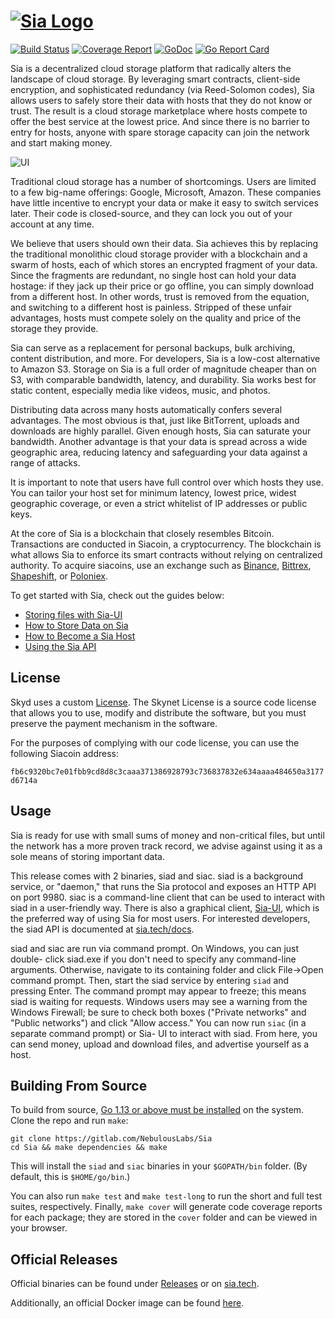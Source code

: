 # [![Sia Logo](https://sia.tech/static/assets/svg/sia-green-logo.svg)](http://sia.tech)

[![Build Status](https://gitlab.com/NebulousLabs/Sia/badges/master/pipeline.svg)](https://gitlab.com/NebulousLabs/Sia/commits/master)
[![Coverage Report](https://gitlab.com/NebulousLabs/Sia/badges/master/coverage.svg)](https://gitlab.com/NebulousLabs/Sia/commits/master)
[![GoDoc](https://godoc.org/gitlab.com/NebulousLabs/Sia?status.svg)](https://godoc.org/gitlab.com/NebulousLabs/Sia)
[![Go Report Card](https://goreportcard.com/badge/gitlab.com/NebulousLabs/Sia)](https://goreportcard.com/report/gitlab.com/NebulousLabs/Sia)

Sia is a decentralized cloud storage platform that radically alters the
landscape of cloud storage. By leveraging smart contracts, client-side
encryption, and sophisticated redundancy (via Reed-Solomon codes), Sia allows
users to safely store their data with hosts that they do not know or trust.
The result is a cloud storage marketplace where hosts compete to offer the
best service at the lowest price. And since there is no barrier to entry for
hosts, anyone with spare storage capacity can join the network and start
making money.

![UI](https://i.imgur.com/BFMQwhg.png)

Traditional cloud storage has a number of shortcomings. Users are limited to a
few big-name offerings: Google, Microsoft, Amazon. These companies have little
incentive to encrypt your data or make it easy to switch services later. Their
code is closed-source, and they can lock you out of your account at any time.

We believe that users should own their data. Sia achieves this by replacing
the traditional monolithic cloud storage provider with a blockchain and a
swarm of hosts, each of which stores an encrypted fragment of your data. Since
the fragments are redundant, no single host can hold your data hostage: if
they jack up their price or go offline, you can simply download from a
different host. In other words, trust is removed from the equation, and
switching to a different host is painless. Stripped of these unfair
advantages, hosts must compete solely on the quality and price of the storage
they provide.

Sia can serve as a replacement for personal backups, bulk archiving, content
distribution, and more. For developers, Sia is a low-cost alternative to
Amazon S3. Storage on Sia is a full order of magnitude cheaper than on S3,
with comparable bandwidth, latency, and durability. Sia works best for static
content, especially media like videos, music, and photos.

Distributing data across many hosts automatically confers several advantages.
The most obvious is that, just like BitTorrent, uploads and downloads are
highly parallel. Given enough hosts, Sia can saturate your bandwidth. Another
advantage is that your data is spread across a wide geographic area, reducing
latency and safeguarding your data against a range of attacks.

It is important to note that users have full control over which hosts they
use. You can tailor your host set for minimum latency, lowest price, widest
geographic coverage, or even a strict whitelist of IP addresses or public
keys.

At the core of Sia is a blockchain that closely resembles Bitcoin. Transactions
are conducted in Siacoin, a cryptocurrency. The blockchain is what allows Sia to
enforce its smart contracts without relying on centralized authority. To acquire
siacoins, use an exchange such as [Binance](https://binance.com),
[Bittrex](https://bittrex.com), [Shapeshift](https://shapeshift.io), or
[Poloniex](https://poloniex.com).

To get started with Sia, check out the guides below:

- [Storing files with Sia-UI](https://blog.sia.tech/a-guide-to-sia-ui-v1-4-0-7ec3dfcae35a)
- [How to Store Data on Sia](https://blog.sia.tech/getting-started-with-private-decentralized-cloud-storage-c9565dc8c854)
- [How to Become a Sia Host](https://blog.sia.tech/how-to-run-a-host-on-sia-2159ebc4725)
- [Using the Sia API](https://blog.sia.tech/api-quickstart-guide-f1d160c05235)

License
-----

Skyd uses a custom [License](./LICENSE.md). The Skynet License is a source
code license that allows you to use, modify and distribute the software, but
you must preserve the payment mechanism in the software.

For the purposes of complying with our code license, you can use the
following Siacoin address:

`fb6c9320bc7e01fbb9cd8d8c3caaa371386928793c736837832e634aaaa484650a3177d6714a`

Usage
-----

Sia is ready for use with small sums of money and non-critical files, but
until the network has a more proven track record, we advise against using it
as a sole means of storing important data.

This release comes with 2 binaries, siad and siac. siad is a background service,
or "daemon," that runs the Sia protocol and exposes an HTTP API on port 9980.
siac is a command-line client that can be used to interact with siad in a
user-friendly way. There is also a graphical client,
[Sia-UI](https://gitlab.com/NebulousLabs/Sia-UI), which is the preferred way of
using Sia for most users. For interested developers, the siad API is documented
at [sia.tech/docs](https://sia.tech/docs/).

siad and siac are run via command prompt. On Windows, you can just double-
click siad.exe if you don't need to specify any command-line arguments.
Otherwise, navigate to its containing folder and click File->Open command
prompt. Then, start the siad service by entering `siad` and pressing Enter.
The command prompt may appear to freeze; this means siad is waiting for
requests. Windows users may see a warning from the Windows Firewall; be sure
to check both boxes ("Private networks" and "Public networks") and click
"Allow access." You can now run `siac` (in a separate command prompt) or Sia-
UI to interact with siad. From here, you can send money, upload and download
files, and advertise yourself as a host.

Building From Source
--------------------

To build from source, [Go 1.13 or above must be
installed](https://golang.org/doc/install) on the system. Clone the repo and run
`make`:

```
git clone https://gitlab.com/NebulousLabs/Sia
cd Sia && make dependencies && make
```

This will install the `siad` and `siac` binaries in your `$GOPATH/bin` folder.
(By default, this is `$HOME/go/bin`.)

You can also run `make test` and `make test-long` to run the short and full test
suites, respectively. Finally, `make cover` will generate code coverage reports
for each package; they are stored in the `cover` folder and can be viewed in
your browser.

Official Releases
--------------------
Official binaries can be found under
[Releases](https://gitlab.com/NebulousLabs/Sia/-/releases) or on
[sia.tech](https://sia.tech/get-started).

Additionally, an official Docker image can be found
[here](https://hub.docker.com/r/nebulouslabs/sia).
